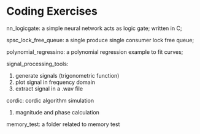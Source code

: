 # Coding Exercises

nn_logicgate: a simple neural network acts as logic gate; written in C;

spsc_lock_free_queue: a single produce single consumer lock free queue;

polynomial_regressino: a polynomial regression example to fit curves;

signal_processing_tools: 
1. generate signals (trigonometric function)
2. plot signal in frequency domain 
3. extract signal in a .wav file

cordic: cordic algorithm simulation
1. magnitude and phase calculation

memory_test: a folder related to memory test